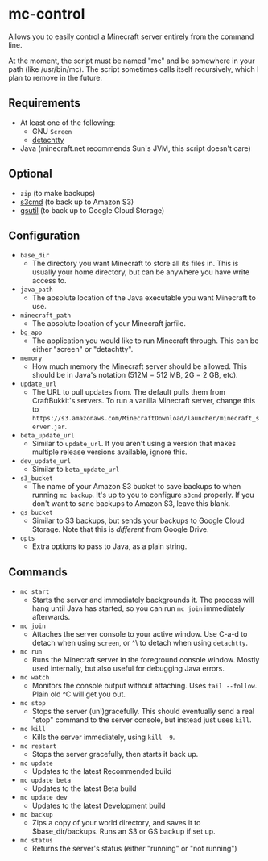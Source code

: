 mc-control
==========

Allows you to easily control a Minecraft server entirely from the command line.

At the moment, the script must be named "mc" and be somewhere in your path (like /usr/bin/mc). The script sometimes calls itself recursively, which I plan to remove in the future.


Requirements
------------

- At least one of the following:
    - GNU `Screen`
    - [detachtty]
- Java (minecraft.net recommends Sun's JVM, this script doesn't care)


Optional
--------

- `zip` (to make backups)
- [s3cmd] (to back up to Amazon S3)
- [gsutil] (to back up to Google Cloud Storage)


Configuration
-------------

- `base_dir`
    - The directory you want Minecraft to store all its files in. This is usually your home directory, but can be anywhere you have write access to.
- `java_path`
    - The absolute location of the Java executable you want Minecraft to use.
- `minecraft_path`
    - The absolute location of your Minecraft jarfile.
- `bg_app`
    - The application you would like to run Minecraft through. This can be either "screen" or "detachtty".
- `memory`
    - How much memory the Minecraft server should be allowed. This should be in Java's notation (512M = 512 MB, 2G = 2 GB, etc).
- `update_url`
    - The URL to pull updates from. The default pulls them from CraftBukkit's servers. To run a vanilla Minecraft server, change this to `https://s3.amazonaws.com/MinecraftDownload/launcher/minecraft_server.jar`.
- `beta_update_url`
    - Similar to `update_url`. If you aren't using a version that makes multiple release versions available, ignore this.
- `dev_update_url`
    - Similar to `beta_update_url`
- `s3_bucket`
    - The name of your Amazon S3 bucket to save backups to when running `mc backup`. It's up to you to configure `s3cmd` properly. If you don't want to sane backups to Amazon S3, leave this blank.
- `gs_bucket`
    - Similar to S3 backups, but sends your backups to Google Cloud Storage. Note that this is _different_ from Google Drive.
- `opts`
    - Extra options to pass to Java, as a plain string.


Commands
--------

- `mc start`
    - Starts the server and immediately backgrounds it. The process will hang until Java has started, so you can run `mc join` immediately afterwards.
- `mc join`
    - Attaches the server console to your active window. Use C-a-d to detach when using `screen`, or ^\ to detach when using `detachtty`.
- `mc run`
    - Runs the Minecraft server in the foreground console window. Mostly used internally, but also useful for debugging Java errors.
- `mc watch`
    - Monitors the console output without attaching. Uses `tail --follow`. Plain old ^C will get you out.
- `mc stop`
    - Stops the server (un!)gracefully. This should eventually send a real "stop" command to the server console, but instead just uses `kill`.
- `mc kill`
    - Kills the server immediately, using `kill -9`.
- `mc restart`
    - Stops the server gracefully, then starts it back up.
- `mc update`
    - Updates to the latest Recommended build
- `mc update beta`
    - Updates to the latest Beta build
- `mc update dev`
    - Updates to the latest Development build
- `mc backup`
    - Zips a copy of your world directory, and saves it to $base_dir/backups. Runs an S3 or GS backup if set up.
- `mc status`
    - Returns the server's status (either "running" or "not running")


[detachtty]: ftp://ftp.linux.org.uk/pub/lisp/detachtty/
[s3cmd]: http://s3tools.org/download
[gsutil]: https://developers.google.com/storage/docs/gsutil_install